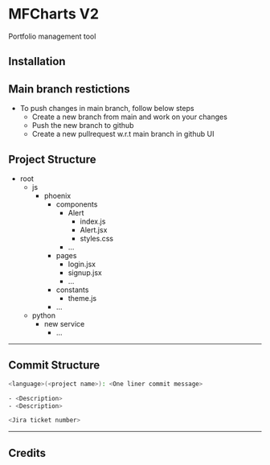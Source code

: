 # MFCharts V2
Portfolio management tool

## Installation

## Main branch restictions
- To push changes in main branch, follow below steps
  - Create a new branch from main and work on your changes
  - Push the new branch to github
  - Create a new pullrequest w.r.t main branch in github UI

## Project Structure
- root
  - js
    - phoenix
      - components
        - Alert
          - index.js
          - Alert.jsx
          - styles.css
        - ...
      - pages
        - login.jsx
        - signup.jsx
        - ...
      - constants
        - theme.js
      - ...
  - python
    - new service
      - ...

****
## Commit Structure
```bash
<language>(<project name>): <One liner commit message>

- <Description>
- <Description>

<Jira ticket number>
```
****

## Credits
